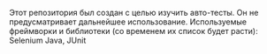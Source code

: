 Этот репозитория был создан с целью изучить авто-тесты. Он не предусматривает дальнейшее использование.
Используемые фреймворки и библиотеки (со временем их список будет расти): Selenium Java, JUnit
